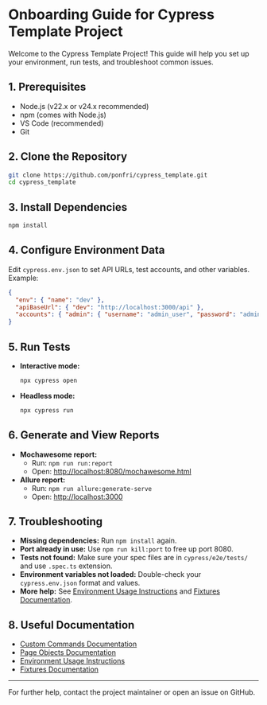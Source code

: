 # Onboarding Guide for Cypress Template Project

Welcome to the Cypress Template Project! This guide will help you set up your environment, run tests, and troubleshoot common issues.

## 1. Prerequisites
- Node.js (v22.x or v24.x recommended)
- npm (comes with Node.js)
- VS Code (recommended)
- Git

## 2. Clone the Repository
```bash
git clone https://github.com/ponfri/cypress_template.git
cd cypress_template
```

## 3. Install Dependencies
```bash
npm install
```

## 4. Configure Environment Data
Edit `cypress.env.json` to set API URLs, test accounts, and other variables. Example:
```json
{
  "env": { "name": "dev" },
  "apiBaseUrl": { "dev": "http://localhost:3000/api" },
  "accounts": { "admin": { "username": "admin_user", "password": "admin_pass" } }
}
```

## 5. Run Tests
- **Interactive mode:**
  ```bash
  npx cypress open
  ```
- **Headless mode:**
  ```bash
  npx cypress run
  ```

## 6. Generate and View Reports
- **Mochawesome report:**
  - Run: `npm run run:report`
  - Open: [http://localhost:8080/mochawesome.html](http://localhost:8080/mochawesome.html)
- **Allure report:**
  - Run: `npm run allure:generate-serve`
  - Open: [http://localhost:3000](http://localhost:3000)

## 7. Troubleshooting
- **Missing dependencies:** Run `npm install` again.
- **Port already in use:** Use `npm run kill:port` to free up port 8080.
- **Tests not found:** Make sure your spec files are in `cypress/e2e/tests/` and use `.spec.ts` extension.
- **Environment variables not loaded:** Double-check your `cypress.env.json` format and values.
- **More help:** See [Environment Usage Instructions](ai_instructions/env_usage.md) and [Fixtures Documentation](ai_instructions/fixtures.md).

## 8. Useful Documentation
- [Custom Commands Documentation](ai_instructions/custom_commands.md)
- [Page Objects Documentation](ai_instructions/page_objects.md)
- [Environment Usage Instructions](ai_instructions/env_usage.md)
- [Fixtures Documentation](ai_instructions/fixtures.md)

---
For further help, contact the project maintainer or open an issue on GitHub.
